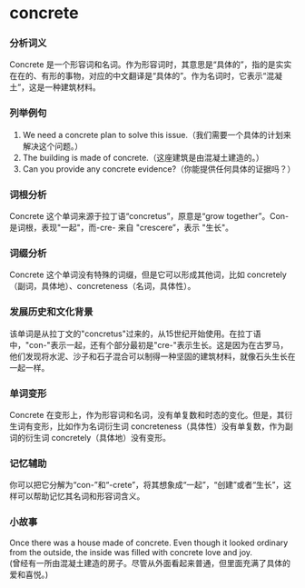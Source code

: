 # concrete

### 分析词义

  

Concrete 是一个形容词和名词。作为形容词时，其意思是“具体的”，指的是实实在在的、有形的事物，对应的中文翻译是“具体的”。作为名词时，它表示“混凝土”，这是一种建筑材料。

  

### 列举例句

  

1.  We need a concrete plan to solve this issue.（我们需要一个具体的计划来解决这个问题。）
2.  The building is made of concrete.（这座建筑是由混凝土建造的。）
3.  Can you provide any concrete evidence?（你能提供任何具体的证据吗？）

  

### 词根分析

  

Concrete 这个单词来源于拉丁语“concretus”，原意是“grow together”。Con- 是词根，表现"一起"，而-cre- 来自 "crescere”，表示 "生长"。

  

### 词缀分析

  

Concrete 这个单词没有特殊的词缀，但是它可以形成其他词，比如 concretely（副词，具体地）、concreteness（名词，具体性）。

  

### 发展历史和文化背景

  

该单词是从拉丁文的"concretus"过来的，从15世纪开始使用。在拉丁语中，"con-"表示一起，还有个部分最初是"cre-"表示生长。这是因为在古罗马，他们发现将水泥、沙子和石子混合可以制得一种坚固的建筑材料，就像石头生长在一起一样。

  

### 单词变形

  

Concrete 在变形上，作为形容词和名词，没有单复数和时态的变化。但是，其衍生词有变形，比如作为名词衍生词 concreteness（具体性）没有单复数，作为副词的衍生词 concretely（具体地）没有变形。

  

### 记忆辅助

  

你可以把它分解为“con-”和“-crete”，将其想象成“一起”，“创建”或者“生长”，这样可以帮助记忆其名词和形容词含义。

  

### 小故事

  

Once there was a house made of concrete. Even though it looked ordinary from the outside, the inside was filled with concrete love and joy.  
(曾经有一所由混凝土建造的房子。尽管从外面看起来普通，但里面充满了具体的爱和喜悦。)
